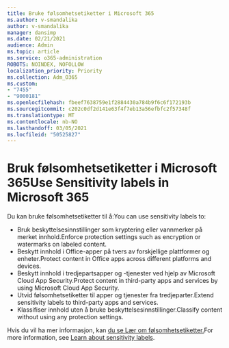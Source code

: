 ```yaml
---
title: Bruke følsomhetsetiketter i Microsoft 365
ms.author: v-smandalika
author: v-smandalika
manager: dansimp
ms.date: 02/21/2021
audience: Admin
ms.topic: article
ms.service: o365-administration
ROBOTS: NOINDEX, NOFOLLOW
localization_priority: Priority
ms.collection: Adm_O365
ms.custom:
- "7455"
- "9000181"
ms.openlocfilehash: fbeef7638759e1f2884430a784b9f6c6f172193b
ms.sourcegitcommit: c202c0df2d141e63f4f7eb13a56efbfc2f57348f
ms.translationtype: MT
ms.contentlocale: nb-NO
ms.lasthandoff: 03/05/2021
ms.locfileid: "50525827"
---
```

# <a name="use-sensitivity-labels-in-microsoft-365"></a><span data-ttu-id="776a8-102">Bruk følsomhetsetiketter i Microsoft 365</span><span class="sxs-lookup"><span data-stu-id="776a8-102">Use Sensitivity labels in Microsoft 365</span></span>

<span data-ttu-id="776a8-103">Du kan bruke følsomhetsetiketter til å:</span><span class="sxs-lookup"><span data-stu-id="776a8-103">You can use sensitivity labels to:</span></span>
- <span data-ttu-id="776a8-104">Bruk beskyttelsesinnstillinger som kryptering eller vannmerker på merket innhold.</span><span class="sxs-lookup"><span data-stu-id="776a8-104">Enforce protection settings such as encryption or watermarks on labeled content.</span></span>
- <span data-ttu-id="776a8-105">Beskytt innhold i Office-apper på tvers av forskjellige plattformer og enheter.</span><span class="sxs-lookup"><span data-stu-id="776a8-105">Protect content in Office apps across different platforms and devices.</span></span>
- <span data-ttu-id="776a8-106">Beskytt innhold i tredjepartsapper og -tjenester ved hjelp av Microsoft Cloud App Security.</span><span class="sxs-lookup"><span data-stu-id="776a8-106">Protect content in third-party apps and services by using Microsoft Cloud App Security.</span></span>
- <span data-ttu-id="776a8-107">Utvid følsomhetsetiketter til apper og tjenester fra tredjeparter.</span><span class="sxs-lookup"><span data-stu-id="776a8-107">Extend sensitivity labels to third-party apps and services.</span></span>
- <span data-ttu-id="776a8-108">Klassifiser innhold uten å bruke beskyttelsesinnstillinger.</span><span class="sxs-lookup"><span data-stu-id="776a8-108">Classify content without using any protection settings.</span></span>

<span data-ttu-id="776a8-109">Hvis du vil ha mer informasjon, kan [du se Lær om følsomhetsetiketter.](https://docs.microsoft.com/microsoft-365/compliance/sensitivity-labels)</span><span class="sxs-lookup"><span data-stu-id="776a8-109">For more information, see [Learn about sensitivity labels](https://docs.microsoft.com/microsoft-365/compliance/sensitivity-labels).</span></span>